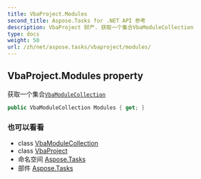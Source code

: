 ```yaml
---
title: VbaProject.Modules
second_title: Aspose.Tasks for .NET API 参考
description: VbaProject 财产. 获取一个集合VbaModuleCollection
type: docs
weight: 50
url: /zh/net/aspose.tasks/vbaproject/modules/
---
```

## VbaProject.Modules property

获取一个集合[`VbaModuleCollection`](../../vbamodulecollection/)

```csharp
public VbaModuleCollection Modules { get; }
```

### 也可以看看

* class [VbaModuleCollection](../../vbamodulecollection/)
* class [VbaProject](../)
* 命名空间 [Aspose.Tasks](../../vbaproject/)
* 部件 [Aspose.Tasks](../../../)


